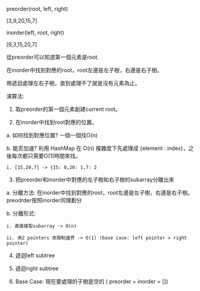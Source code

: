 preorder(root, left, right)

[3,9,20,15,7]

inorder(left, root, right)

[9,3,15,20,7]

從preorder可以知道第一個元素是root.

在inorder中找到對應的root，root左邊是左子樹，右邊是右子樹。

用遞迴處理左右子樹，直到處理不了就是沒有元素為止。

演算法:
1. 取preorder的第一個元素創建current root。

2. 在inorder中找到root對應的位置。

  a. 如何找到對應位置? 一個一個找O(n)
  
  b. 能否加速? 利用 HashMap 在 O(n) 複雜度下先處理成 {element : index}，之後每次都只需要O(1)時間來找。
  
    i. [15,20,7] -> {15: 0,20: 1,7: 2
    
3. 把preorder和inorder中對應的左子樹和右子樹的subarray分離出來

  a. 分離方法: 在inorder中找到對應的root，root左邊是左子樹，右邊是右子樹。 preodrder按照inorder同理劃分
  
  b. 分離形式:
  
    i. 直接複製subarray -> O(n)
    
    ii. 用2 pointers 來限制邊界 -> O(1) (base case: left pointer > right pointer)
    
4. 遞迴left subtree

5. 遞迴right subtree

6. Base Case: 現在要處理的子樹是空的 ( preorder = inorder = [])
